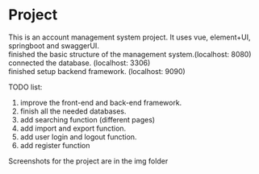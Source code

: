 # Project
This is an account management system project. It uses vue, element+UI, springboot and swaggerUI.\
finished the basic structure of the management system.(localhost: 8080)\
connected the database. (localhost: 3306)\
finished setup backend framework. (localhost: 9090)

TODO list:
1. improve the front-end and back-end framework.
2. finish all the needed databases.
3. add searching function (different pages)
4. add import and export function.
5. add user login and logout function.
6. add register function

Screenshots for the project are in the img folder
